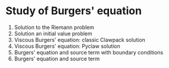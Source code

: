 # Study of Burgers' equation

1. Solution to the Riemann problem
2. Solution an initial value problem
3. Viscous Burgers' equation: classic Clawpack solution
4. Viscous Burgers' equation: Pyclaw solution
5. Burgers' equation and source term with boundary conditions
6. Burgers' equation and source term
